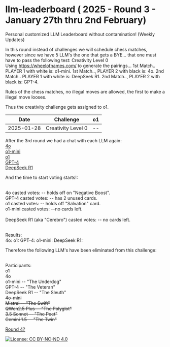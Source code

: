 # llm-leaderboard  ( 2025 - Round 3 - January 27th thru 2nd February)
Personal customized LLM Leaderboard without contamination! (Weekly Updates)

In this round instead of challenges we will schedule chess matches, however since we have 5 LLM's the one that gets a BYE... that one must have to pass the following test: Creativity Level 0<br>
Using https://wheelofnames.com/ to generate the pairings...
1st Match.. PLAYER 1 with white is: o1-mini.
1st Match.., PLAYER 2 with black is: 4o.
2nd Match.. PLAYER 1 with white is: DeepSeek R1.
2nd Match.., PLAYER 2 with black is: GPT-4.

Rules of the chess matches, no illegal moves are allowed, the first to make a illegal move looses.

Thus the creativity challenge gets assigned to o1.

| Date       | Challenge                             | o1                    |
|------------|---------------------------------------|-----------------------|
| 2025-01-28 | Creativity Level 0                    |   --                  |


After the 3rd round we had a chat with each LLM again:<br>
    [4o]()<br>
    [o1-mini]()<br>
    [o1]()<br>
    [GPT-4]()<br>
    [DeepSeek R1]()<br>

And the time to start voting starts!:<br><br>

4o casted votes:  -- holds off on "Negative Boost".<br>
GPT-4 casted votes: -- has 2 unused cards.<br>
o1 casted votes:  -- holds off "Salvation" card. <br>
o1-mini casted votes: --no cards left.<br><br>
DeepSeek R1 (aka "Cerebro") casted votes: -- no cards left.  <br><br>

Results:<br>
    4o: 
    o1: 
    GPT-4: 
    o1-mini: 
    DeepSeek R1: 

Therefore the following LLM's have been eliminated from this challenge:<br><br>
    
Participants:<br>
o1<br>
4o<br>
o1-mini -- "The Underdog"<br>
GPT-4 -- "The Veteran"<br>
DeepSeek R1 -- "The Sleuth"<br>
<strike>4o-mini</strike><br>
<strike>Mistral -- "The Swift"</strike><br>
<strike>QWen2.5 Plus -- "The Polyglot"</strike><br>
<strike>3.5 Sonnet -- "The Poet"</strike><br>
<strike>Gemini 1.5 -- "The Twin"</strike><br>

[Round 4?]()

[![License: CC BY-NC-ND 4.0](https://img.shields.io/badge/License-CC%20BY--NC--ND%204.0-lightgrey.svg)](https://creativecommons.org/licenses/by-nc-nd/4.0/)

